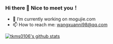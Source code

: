 ### Hi there 👋 Nice to meet you！ 
- 🔭 I’m currently working on mogujie.com
- 📫 How to reach me: wangxuanni98@qq.com

[![tkms0106's github stats](https://github-readme-stats.vercel.app/api?username=wangxuanni&show_icons=true)](https://github.com/anuraghazra/github-readme-stats)
